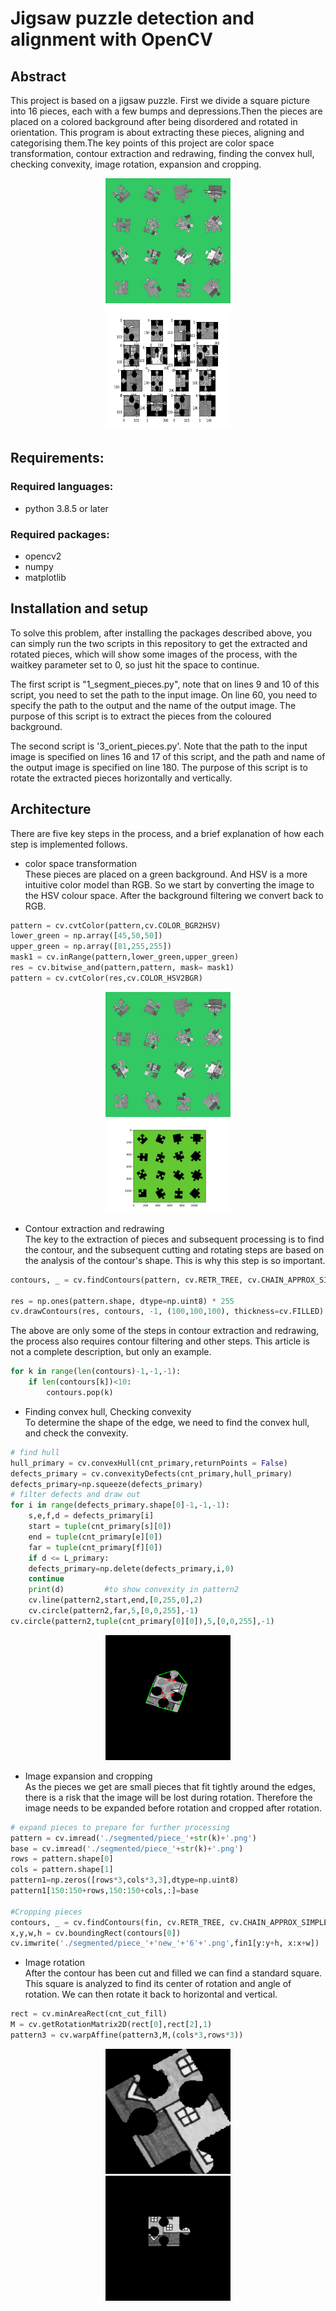 # Jigsaw puzzle detection and alignment with OpenCV

## Abstract
This project is based on a jigsaw puzzle. First we divide a square picture into 16 pieces, each with a few bumps and depressions.Then the pieces are placed on a colored background after being disordered and rotated in orientation. This program is about extracting these pieces, aligning and categorising them.The key points of this project are color space transformation, contour extraction and redrawing, finding the convex hull, checking convexity, image rotation, expansion and cropping.
<div align=center><img width="200" height="200" src="img_presentation/puzzle_unsolved.jpg"/></div>     
<div align=center><img width="200" height="200" src="img_presentation/results.png"/></div>


## Requirements:
### Required languages:
* python 3.8.5 or later
### Required packages:
* opencv2
* numpy
* matplotlib

## Installation and setup
To solve this problem, after installing the packages described above, you can simply run the two scripts in this repository to get the extracted and rotated pieces, which will show some images of the process, with the waitkey parameter set to 0, so just hit the space to continue.

The first script is "1_segment_pieces.py", note that on lines 9 and 10 of this script, you need to set the path to the input image. On line 60, you need to specify the path to the output and the name of the output image. The purpose of this script is to extract the pieces from the coloured background.

The second script is '3_orient_pieces.py'. Note that the path to the input image is specified on lines 16 and 17 of this script, and the path and name of the output image is specified on line 180. The purpose of this script is to rotate the extracted pieces horizontally and vertically.

## Architecture
There are five key steps in the process, and a brief explanation of how each step is implemented follows.

* color space transformation\
These pieces are placed on a green background. And HSV is a more intuitive color model than RGB. So we start by converting the image to the HSV colour space. After the background filtering we convert back to RGB.

```python       
pattern = cv.cvtColor(pattern,cv.COLOR_BGR2HSV)
lower_green = np.array([45,50,50])
upper_green = np.array([81,255,255])
mask1 = cv.inRange(pattern,lower_green,upper_green)
res = cv.bitwise_and(pattern,pattern, mask= mask1)
pattern = cv.cvtColor(res,cv.COLOR_HSV2BGR) 
```
<div align=center><img width="200" height="200" src="img_presentation/puzzle_unsolved.jpg"/></div>     
<div align=center><img width="200"  src="img_presentation/color_convert.png"/></div>

* Contour extraction and redrawing\
The key to the extraction of pieces and subsequent processing is to find the contour, and the subsequent cutting and rotating steps are based on the analysis of the contour's shape. This is why this step is so important.
```python
contours, _ = cv.findContours(pattern, cv.RETR_TREE, cv.CHAIN_APPROX_SIMPLE)

res = np.ones(pattern.shape, dtype=np.uint8) * 255
cv.drawContours(res, contours, -1, (100,100,100), thickness=cv.FILLED)
```
The above are only some of the steps in contour extraction and redrawing, the process also requires contour filtering and other steps. This article is not a complete description, but only an example.
```python
for k in range(len(contours)-1,-1,-1):
    if len(contours[k])<10:
        contours.pop(k)
```

* Finding convex hull, Checking convexity\
To determine the shape of the edge, we need to find the convex hull, and check the convexity.

```python
# find hull
hull_primary = cv.convexHull(cnt_primary,returnPoints = False)
defects_primary = cv.convexityDefects(cnt_primary,hull_primary)
defects_primary=np.squeeze(defects_primary)
# filter defects and draw out
for i in range(defects_primary.shape[0]-1,-1,-1):
    s,e,f,d = defects_primary[i]
    start = tuple(cnt_primary[s][0])
    end = tuple(cnt_primary[e][0])
    far = tuple(cnt_primary[f][0]) 
    if d <= L_primary:
    defects_primary=np.delete(defects_primary,i,0)
    continue
    print(d)         #to show convexity in pattern2
    cv.line(pattern2,start,end,[0,255,0],2) 
    cv.circle(pattern2,far,5,[0,0,255],-1)
cv.circle(pattern2,tuple(cnt_primary[0][0]),5,[0,0,255],-1)
```
<div align=center><img width="200" height="200" src="img_presentation/convexity.png"/></div>

* Image expansion and cropping\
As the pieces we get are small pieces that fit tightly around the edges, there is a risk that the image will be lost during rotation. Therefore the image needs to be expanded before rotation and cropped after rotation.
```python
# expand pieces to prepare for further processing
pattern = cv.imread('./segmented/piece_'+str(k)+'.png')
base = cv.imread('./segmented/piece_'+str(k)+'.png')
rows = pattern.shape[0]
cols = pattern.shape[1]
pattern1=np.zeros([rows*3,cols*3,3],dtype=np.uint8)  
pattern1[150:150+rows,150:150+cols,:]=base

#Cropping pieces
contours, _ = cv.findContours(fin, cv.RETR_TREE, cv.CHAIN_APPROX_SIMPLE)
x,y,w,h = cv.boundingRect(contours[0])
cv.imwrite('./segmented/piece_'+'new_'+'6'+'.png',fin1[y:y+h, x:x+w])
```

* Image rotation\
After the contour has been cut and filled we can find a standard square. This square is analyzed to find its center of rotation and angle of rotation. We can then rotate it back to horizontal and vertical.

```python
rect = cv.minAreaRect(cnt_cut_fill)
M = cv.getRotationMatrix2D(rect[0],rect[2],1)
pattern3 = cv.warpAffine(pattern3,M,(cols*3,rows*3))
```

<div align=center><img width="200" height="200" src="img_presentation/piece_7.png"/></div>      
<div align=center><img width="200" height="200" src="img_presentation/piece_new_7.png"/></div>
